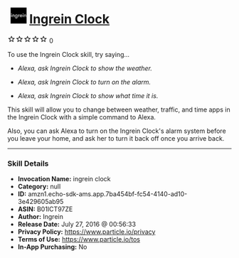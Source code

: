 # &nbsp;<img src="skill_icon" alt="Ingrein Clock icon" width="36"> [Ingrein Clock](http://alexa.amazon.com/#skills/amzn1.echo-sdk-ams.app.7ba454bf-fc54-4140-ad10-3e429605ab95)
![0 stars](../../images/ic_star_border_black_18dp_1x.png)![0 stars](../../images/ic_star_border_black_18dp_1x.png)![0 stars](../../images/ic_star_border_black_18dp_1x.png)![0 stars](../../images/ic_star_border_black_18dp_1x.png)![0 stars](../../images/ic_star_border_black_18dp_1x.png) 0

To use the Ingrein Clock skill, try saying...

* *Alexa, ask Ingrein Clock to show the weather.*

* *Alexa, ask Ingrein Clock to turn on the alarm.*

* *Alexa, ask Ingrein Clock to show what time it is.*

This skill will allow you to change between weather, traffic, and time apps in the Ingrein Clock with a simple command to Alexa.

Also, you can ask Alexa to turn on the Ingrein Clock's alarm system before you leave your home, and ask her to turn it back off once you arrive back.

***

### Skill Details

* **Invocation Name:** ingrein clock
* **Category:** null
* **ID:** amzn1.echo-sdk-ams.app.7ba454bf-fc54-4140-ad10-3e429605ab95
* **ASIN:** B01ICT97ZE
* **Author:** Ingrein
* **Release Date:** July 27, 2016 @ 00:56:33
* **Privacy Policy:** https://www.particle.io/privacy
* **Terms of Use:** https://www.particle.io/tos
* **In-App Purchasing:** No
